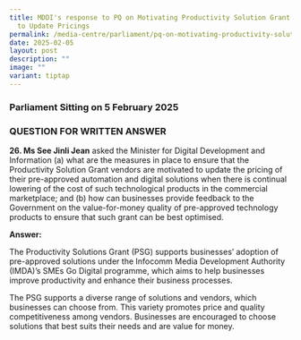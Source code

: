 ```yaml
---
title: MDDI's response to PQ on Motivating Productivity Solution Grant Vendors
  to Update Pricings
permalink: /media-centre/parliament/pq-on-motivating-productivity-solution-grant-vendors-to-update-pricings/
date: 2025-02-05
layout: post
description: ""
image: ""
variant: tiptap
---
```

<h3>Parliament Sitting on 5 February 2025</h3>
<h3>QUESTION FOR WRITTEN ANSWER</h3>
<p><strong>26. Ms See Jinli Jean</strong> asked the Minister for Digital Development
and Information (a) what are the measures in place to ensure that the Productivity
Solution Grant vendors are motivated to update the pricing of their pre-approved
automation and digital solutions when there is continual lowering of the
cost of such technological products in the commercial marketplace; and
(b) how can businesses provide feedback to the Government on the value-for-money
quality of pre-approved technology products to ensure that such grant can
be best optimised.</p>
<p><strong>Answer:</strong>
</p>
<p>The Productivity Solutions Grant (PSG) supports businesses’ adoption of
pre-approved solutions under the Infocomm Media Development Authority (IMDA)’s
SMEs Go Digital programme, which aims to help businesses improve productivity
and enhance their business processes.</p>
<p>The PSG supports a diverse range of solutions and vendors, which businesses
can choose from. This variety promotes price and quality competitiveness
among vendors. Businesses are encouraged to choose solutions that best
suits their needs and are value for money.</p>